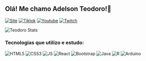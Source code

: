 ## Olá! Me chamo Adelson Teodoro!🤖
[![Site](https://img.shields.io/badge/website-000000?style=for-the-badge&logo=About.me&logoColor=red)]()
[![Tiktok](https://img.shields.io/badge/TikTok-000000?style=for-the-badge&logo=tiktok&logoColor=white)]()
[![Youtube](https://img.shields.io/badge/YouTube-FF0000?style=for-the-badge&logo=youtube&logoColor=white)]()
[![Twitch](https://img.shields.io/badge/Twitch-9146FF?style=for-the-badge&logo=twitch&logoColor=white)]()

![Teodoro Stats](https://github-readme-stats.vercel.app/api?username=imrooteodoro&show_icons=true&theme=transparent)

### Tecnologias que utilizo e estudo:
<div style="display:inline_block">
  <img alt=" HTML5" align="center" src="https://img.shields.io/badge/HTML5-E34F26?style=for-the-badge&logo=html5&logoColor=white"/>
  <img alt=" CSS3" align="center" src="https://img.shields.io/badge/CSS3-1572B6?style=for-the-badge&logo=css3&logoColor=white"/>
  <img alt=" JS" align="center" src="https://img.shields.io/badge/JavaScript-F7DF1E?style=for-the-badge&logo=javascript&logoColor=black"/>
  <img alt="React" align="center" src="https://img.shields.io/badge/React-20232A?style=for-the-badge&logo=react&logoColor=61DAFB"/>
  <img alt="Bootstrap" align="center" src="https://img.shields.io/badge/Bootstrap-563D7C?style=for-the-badge&logo=bootstrap&logoColor=white"/>
  <img alt="Java" align="center" src="https://img.shields.io/badge/Java-ED8B00?style=for-the-badge&logo=openjdk&logoColor=white"/>
 <img alt="R" align="center" src="https://img.shields.io/badge/R-276DC3?style=for-the-badge&logo=r&logoColor=white"/>
<img alt="Arduino" align="center" src="https://img.shields.io/badge/Arduino-00979D?style=for-the-badge&logo=Arduino&logoColor=white"/>


 </div>

